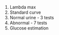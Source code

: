 1. Lambda max
2. Standard curve
3. Normal urine - 3 tests
4. Abnormal - 7 tests
5. Glucose estimation